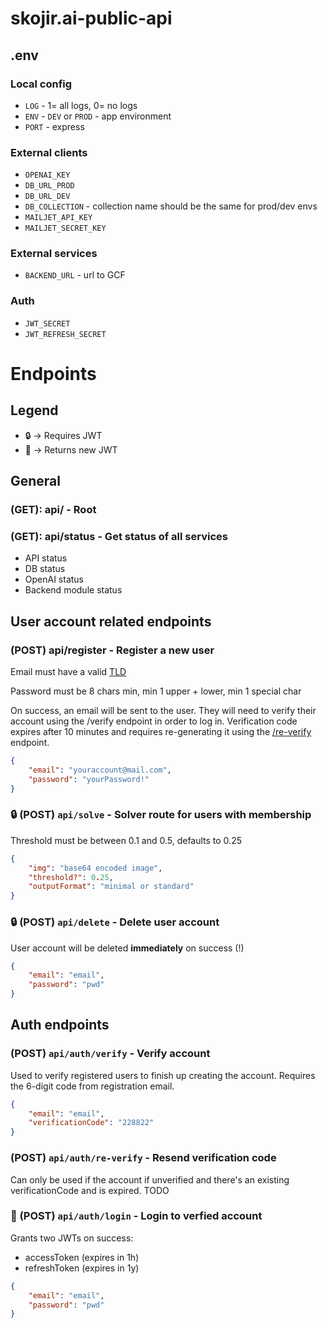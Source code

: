 # skojir.ai-public-api

## .env

### Local config
- `LOG` - 1= all logs, 0= no logs
- `ENV` - `DEV` or `PROD` - app environment
- `PORT` - express

### External clients
- `OPENAI_KEY`
- `DB_URL_PROD`
- `DB_URL_DEV`
- `DB_COLLECTION` - collection name should be the same for prod/dev envs
- `MAILJET_API_KEY`
- `MAILJET_SECRET_KEY`

### External services
- `BACKEND_URL` - url to GCF

### Auth
- `JWT_SECRET`
- `JWT_REFRESH_SECRET`

# Endpoints

## Legend
- 🔒 -> Requires JWT
- 🔑 -> Returns new JWT

## General

### (GET): api/ - Root
### (GET): api/status - Get status of all services
- API status
- DB status
- OpenAI status
- Backend module status

## User account related endpoints
### (POST) api/register - Register a new user
Email must have a valid [TLD](https://data.iana.org/TLD/tlds-alpha-by-domain.txt)

Password must be 8 chars min, min 1 upper + lower, min 1 special char

On success, an email will be sent to the user. They will need to verify their account using the /verify endpoint in order to log in. Verification code expires after 10 minutes and requires re-generating it using the [/re-verify](#post-apiauthre-verify---resend-verification-code) endpoint.

```json
{
    "email": "youraccount@mail.com",
    "password": "yourPassword!"
}
```

### 🔒 (POST) `api/solve` - Solver route for users with membership
Threshold must be between 0.1 and 0.5, defaults to 0.25
```json
{
    "img": "base64 encoded image",
    "threshold?": 0.25,
    "outputFormat": "minimal or standard"
}
```

### 🔒 (POST) `api/delete` - Delete user account
User account will be deleted **immediately** on success (!)
```json
{
    "email": "email",
    "password": "pwd"
}
```

## Auth endpoints

### (POST) `api/auth/verify` - Verify account
Used to verify registered users to finish up creating the account. Requires the 6-digit code from registration email.
```json
{
    "email": "email",
    "verificationCode": "228822"
}
```

### (POST) `api/auth/re-verify` - Resend verification code
Can only be used if the account if unverified and there's an existing verificationCode and is expired.
TODO

### 🔑 (POST) `api/auth/login` - Login to verfied account
Grants two JWTs on success:
- accessToken (expires in 1h)
- refreshToken (expires in 1y)

```json
{
    "email": "email",
    "password": "pwd"
}
```

